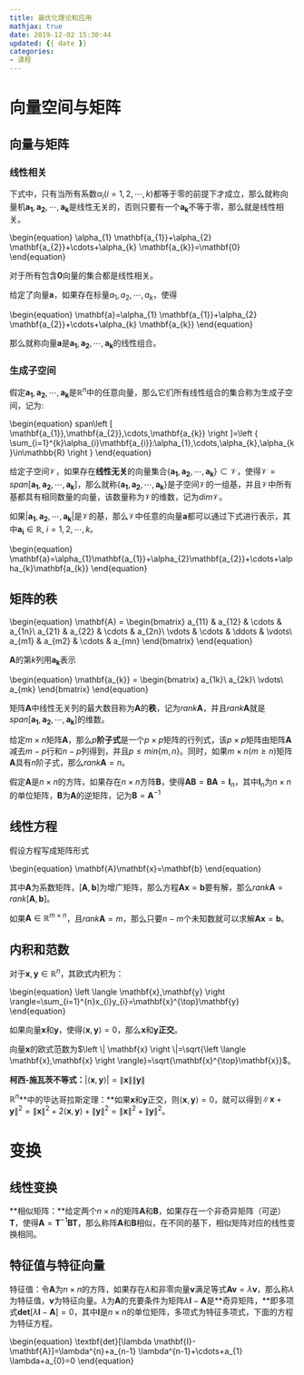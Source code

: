 ```yaml
---
title: 最优化理论和应用
mathjax: true
date: 2019-12-02 15:30:44
updated: {{ date }}
categories: 
- 课程
---
```


# 向量空间与矩阵

## 向量与矩阵

### 线性相关

下式中，只有当所有系数$\alpha_{i}(i=1,2,\cdots,k)$都等于零的前提下才成立，那么就称向量机${\mathbf{a_{1}},\mathbf{a_{2}},\cdots,\mathbf{a_{k}}}$是线性无关的，否则只要有一个$\mathbf{a_{k}}$不等于零，那么就是线性相关。

\begin{equation}
    \alpha_{1} \mathbf{a_{1}}+\alpha_{2} \mathbf{a_{2}}+\cdots+\alpha_{k} \mathbf{a_{k}}=\mathbf{0}
\end{equation}

对于所有包含$\mathbf{0}$向量的集合都是线性相关。

给定了向量$\mathbf{a}$，如果存在标量$a_{1}, a_{2}, \cdots, a_{k}$，使得

\begin{equation}
    \mathbf{a}=\alpha_{1} \mathbf{a_{1}}+\alpha_{2} \mathbf{a_{2}}+\cdots+\alpha_{k} \mathbf{a_{k}}
\end{equation}

那么就称向量$\mathbf{a}$是${\mathbf{a_{1}},\mathbf{a_{2}},\cdots,\mathbf{a_{k}}}$的线性组合。

### 生成子空间

假定$\mathbf{a_{1}},\mathbf{a_{2}},\cdots,\mathbf{a_{k}}$是$\mathbb{R}^n$中的任意向量，那么它们所有线性组合的集合称为生成子空间，记为:

\begin{equation}
    span\left [ \mathbf{a_{1}},\mathbf{a_{2}},\cdots,\mathbf{a_{k}} \right ]=\left \{ \sum_{i=1}^{k}\alpha_{i}\mathbf{a_{i}}:\alpha_{1},\cdots,\alpha_{k},\alpha_{k}\in\mathbb{R} \right \}
\end{equation}

给定子空间$\mathcal{V}$，如果存在**线性无关**的向量集合$\left\{\mathbf{a_{1}}, \mathbf{a_{2}}, \cdots, \mathbf{a_{k}}\right\}\subset \mathcal{V}$，使得$\mathcal{V}=span\left [\mathbf{a_{1}}, \mathbf{a_{2}}, \cdots, \mathbf{a_{k}} \right]$，那么就称$\left \{ \mathbf{a_{1}}, \mathbf{a_{2}}, \cdots, \mathbf{a_{k}} \right \}$是子空间$\mathcal{V}$的一组基，并且$\mathcal{V}$中所有基都具有相同数量的向量，该数量称为$\mathcal{V}$的维数，记为$dim\mathcal{V}$。

如果$\left |\mathbf{a_{1}}, \mathbf{a_{2}}, \cdots, \mathbf{a_{k}}\right |$是$\mathcal{V}$的基，那么$\mathcal{V}$中任意的向量$\mathbf{a}$都可以通过下式进行表示，其中$\mathbf{a_{i}} \in \mathbb{R},\ i=1,2,\cdots,k$。

\begin{equation}
    \mathbf{a}=\alpha_{1}\mathbf{a_{1}}+\alpha_{2}\mathbf{a_{2}}+\cdots+\alpha_{k}\mathbf{a_{k}}
\end{equation}

## 矩阵的秩

\begin{equation}
    \mathbf{A} = 
        \begin{bmatrix}
            a_{11} & a_{12} & \cdots & a_{1n}\\ 
            a_{21} & a_{22} & \cdots & a_{2n}\\ 
            \vdots & \cdots & \ddots & \vdots\\ 
            a_{m1} & a_{m2} & \cdots & a_{mn}
        \end{bmatrix}
\end{equation}

$\mathbf{A}$的第$k$列用$\mathbf{a_{k}}$表示

\begin{equation}
    \mathbf{a_{k}} = 
        \begin{bmatrix}
            a_{1k}\\ 
            a_{2k}\\ 
            \vdots\\ 
            a_{mk}
        \end{bmatrix}
\end{equation}

矩阵$\mathbf{A}$中线性无关列的最大数目称为$\mathbf{A}$的**秩**，记为$rank\mathbf{A}$，并且$rank\mathbf{A}$就是$span\left[\mathbf{a_{1}}, \mathbf{a_{2}}, \cdots, \mathbf{a_{k}}\right]$的维数。

给定$m\times n$矩阵$\mathbf{A}$，那么$p$**阶子式**是一个$p\times p$矩阵的行列式，该$p\times p$矩阵由矩阵$\mathbf{A}$减去$m-p$行和$n-p$列得到，并且$p\leq min\left \{ m,n \right \}$。同时，如果$m\times n\left ( m \geq n \right )$矩阵$\mathbf{A}$具有$n$阶子式，那么$rank\mathbf{A}=n$。

假定$\mathbf{A}$是$n \times n$的方阵，如果存在$n \times n$方阵$\mathbf{B}$，使得$\mathbf{A}\mathbf{B}=\mathbf{B}\mathbf{A}=\mathbf{I}_{n}$，其中$\mathbf{I}_{n}$为$n \times n$的单位矩阵，$\mathbf{B}$为$\mathbf{A}$的逆矩阵，记为$\mathbf{B}=\mathbf{A}^{-1}$

## 线性方程

假设方程写成矩阵形式

\begin{equation}
    \mathbf{A}\mathbf{x}=\mathbf{b}
\end{equation}

其中$\mathbf{A}$为系数矩阵，$\left [ \mathbf{A},\mathbf{b} \right ]$为增广矩阵，那么方程$\mathbf{A}\mathbf{x}=\mathbf{b}$要有解，那么$rank\mathbf{A}=rank\left [ \mathbf{A},\mathbf{b} \right ]$。

如果$\mathbf{A} \in \mathbb{R}^{m \times n}$，且$rank\mathbf{A}=m$，那么只要$n-m$个未知数就可以求解$\mathbf{A}\mathbf{x}=\mathbf{b}$。

## 内积和范数

对于$\mathbf{x},\mathbf{y} \in \mathbb{R}^{n}$，其欧式内积为：

\begin{equation}
    \left \langle \mathbf{x},\mathbf{y} \right \rangle=\sum_{i=1}^{n}x_{i}y_{i}=\mathbf{x}^{\top}\mathbf{y}
\end{equation}

如果向量$\mathbf{x}$和$\mathbf{y}$，使得$\left \langle \mathbf{x},\mathbf{y} \right \rangle=0$，那么$\mathbf{x}$和$\mathbf{y}$**正交**。

向量$\mathbf{x}$的欧式范数为$\left \| \mathbf{x} \right \|=\sqrt{\left \langle \mathbf{x},\mathbf{x} \right \rangle}=\sqrt{\mathbf{x}^{\top}\mathbf{x}}$。

**柯西-施瓦茨不等式：**$\left | \left \langle \mathbf{x},\mathbf{y} \right \rangle \right |=\left \| \mathbf{x} \right \|\left \| \mathbf{y} \right \|$

$\mathbb{R}^{n}$**中的毕达哥拉斯定理：**如果$\mathbf{x}$和$\mathbf{y}$正交，则$\left \langle \mathbf{x},\mathbf{y} \right \rangle=0$，就可以得到$\left \| \mathbf{x}+\mathbf{y} \right \|^{2}=\left \| \mathbf{x} \right \|^{2} + 2\left \langle \mathbf{x},\mathbf{y} \right \rangle + \left \| \mathbf{y} \right \|^{2}=\left \| \mathbf{x} \right \|^{2}+\left \| \mathbf{y} \right \|^{2}$。

# 变换

## 线性变换

**相似矩阵：**给定两个$n \times n$的矩阵$\mathbf{A}$和$\mathbf{B}$，如果存在一个非奇异矩阵（可逆）$\mathbf{T}$，使得$\mathbf{A}=\mathbf{T}^{-1}\mathbf{B}\mathbf{T}$，那么称阵$\mathbf{A}$和$\mathbf{B}$相似，在不同的基下，相似矩阵对应的线性变换相同。

## 特征值与特征向量

特征值：令$\mathbf{A}$为$n \times n$的方阵，如果存在$\lambda$和非零向量$\mathbf{v}$满足等式$\mathbf{A}\mathbf{v}=\lambda\mathbf{v}$，那么称$\lambda$为特征值，$\mathbf{v}$为特征向量。$\lambda$为$\mathbf{A}$的充要条件为矩阵$\lambda\mathbf{I}-\mathbf{A}$是**奇异矩阵，**即多项式$\textbf{det}\left [ \lambda\mathbf{I}-\mathbf{A} \right ]=0$，其中$\mathbf{I}$是$n \times n$的单位矩阵，多项式为特征多项式，下面的方程为特征方程。

\begin{equation}
    \textbf{det}[\lambda \mathbf{I}-\mathbf{A}]=\lambda^{n}+a_{n-1} \lambda^{n-1}+\cdots+a_{1} \lambda+a_{0}=0
\end{equation}